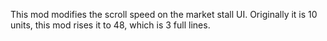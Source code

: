 This mod modifies the scroll speed on the market stall UI. Originally it is 10 units, this mod rises it to 48, which is 3 full lines.